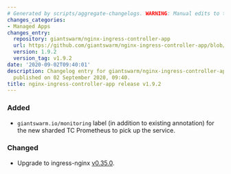 ```yaml
---
# Generated by scripts/aggregate-changelogs. WARNING: Manual edits to this files will be overwritten.
changes_categories:
- Managed Apps
changes_entry:
  repository: giantswarm/nginx-ingress-controller-app
  url: https://github.com/giantswarm/nginx-ingress-controller-app/blob/master/CHANGELOG.md#192---2020-09-02
  version: 1.9.2
  version_tag: v1.9.2
date: '2020-09-02T09:40:01'
description: Changelog entry for giantswarm/nginx-ingress-controller-app version 1.9.2,
  published on 02 September 2020, 09:40.
title: nginx-ingress-controller-app release v1.9.2
---
```


### Added
- `giantswarm.io/monitoring` label (in addition to existing annotation) for
  the new sharded TC Prometheus to pick up the service.
### Changed
- Upgrade to ingress-nginx [v0.35.0](https://github.com/kubernetes/ingress-nginx/blob/main/Changelog.md#0350).
